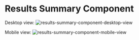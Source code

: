 # Results Summary Component

Desktop view:
![results-summary-component-desktop-view](https://github.com/user-attachments/assets/3f3ebbca-14c4-4049-8122-1ef0b01ed5f9)

Mobile view:
![results-summary-component-mobile-view](https://github.com/user-attachments/assets/b6ab4ca5-32e6-4329-a5a8-5185f955b253)
